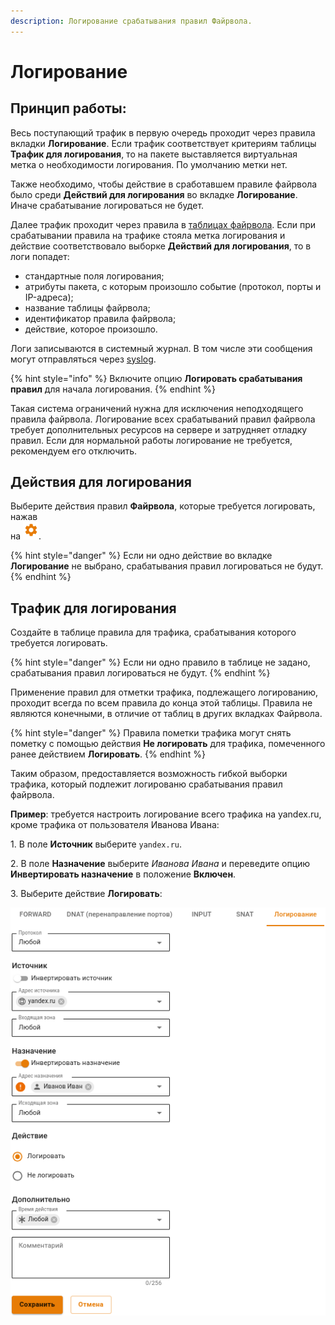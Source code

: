 ```yaml
---
description: Логирование срабатывания правил Файрвола.
---
```


# Логирование

## Принцип работы:

Весь поступающий трафик в первую очередь проходит через правила вкладки **Логирование**. Если трафик соответствует критериям таблицы **Трафик для логирования**, то на пакете выставляется виртуальная метка о необходимости логирования. По умолчанию метки нет.

Также необходимо, чтобы действие в сработавшем правиле файрвола было среди **Действий для логирования** во вкладке **Логирование**. Иначе срабатывание логироваться не будет.

Далее трафик проходит через правила в [таблицах файрвола](firewall-tables.md). Если при срабатывании правила на трафике стояла метка логирования и действие соответствовало выборке **Действий для логирования**, то в логи попадет:

* стандартные поля логирования;
* атрибуты пакета, с которым произошло событие (протокол, порты и IP-адреса);
* название таблицы файрвола;
* идентификатор правила файрвола;
* действие, которое произошло.

Логи записываются в системный журнал. В том числе эти сообщения могут отправляться через [syslog](../reports/syslog.md).

{% hint style="info" %}
Включите опцию **Логировать срабатывания правил** для начала логирования.
{% endhint %}

Такая система ограничений нужна для исключения неподходящего правила файрвола. Логирование всех срабатываний правил файрвола требует дополнительных ресурсов на сервере и затрудняет отладку правил. Если для нормальной работы логирование не требуется, рекомендуем его отключить.

## Действия для логирования

Выберите действия правил **Файрвола**, которые требуется логировать, нажав\
на ![](../../.gitbook/assets/icon-gear.png).

{% hint style="danger" %}
Если ни одно действие во вкладке **Логирование** не выбрано, срабатывания правил логироваться не будут.
{% endhint %}

## Трафик для логирования

Создайте в таблице правила для трафика, срабатывания которого требуется логировать.

{% hint style="danger" %}
Если ни одно правило в таблице не задано, срабатывания правил логироваться не будут.
{% endhint %}

Применение правил для отметки трафика, подлежащего логированию, проходит всегда по всем правила до конца этой таблицы. Правила не являются конечными, в отличие от таблиц в других вкладках Файрвола.

{% hint style="danger" %}
Правила пометки трафика могут снять пометку с помощью действия **Не логировать** для трафика, помеченного ранее действием **Логировать**.
{% endhint %}

Таким образом, предоставляется возможность гибкой выборки трафика, который подлежит логированю срабатывания правил файрвола.

**Пример**: требуется настроить логирование всего трафика на yandex.ru, кроме трафика от пользователя Иванова Ивана:

1\. В поле **Источник** выберите `yandex.ru`.

2\. В поле **Назначение** выберите _Иванова Ивана_ и переведите опцию **Инвертировать назначение** в положение **Включен**.

3\. Выберите действие **Логировать**:

![](../../.gitbook/assets/logging.png)
